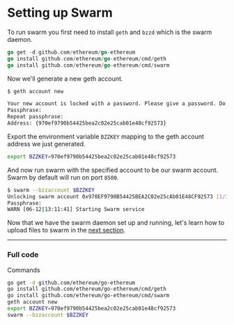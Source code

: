 # Setting up Swarm

To run swarm you first need to install `geth` and `bzzd` which is the swarm daemon.

```go
go get -d github.com/ethereum/go-ethereum
go install github.com/ethereum/go-ethereum/cmd/geth
go install github.com/ethereum/go-ethereum/cmd/swarm
```

Now we'll generate a new geth account.

```bash
$ geth account new

Your new account is locked with a password. Please give a password. Do not forget this password.
Passphrase:
Repeat passphrase:
Address: {970ef9790b54425bea2c02e25cab01e48cf92573}
```

Export the environment variable `BZZKEY` mapping to the geth account address we just generated.

```bash
export BZZKEY=970ef9790b54425bea2c02e25cab01e48cf92573
```

And now run swarm with the specified account to be our swarm account. Swarm by default will run on port `8500`.

```bash
$ swarm --bzzaccount $BZZKEY
Unlocking swarm account 0x970EF9790B54425BEA2C02e25cAb01E48CF92573 [1/3]
Passphrase:
WARN [06-12|13:11:41] Starting Swarm service
```

Now that we have the swarm daemon set up and running, let's learn how to upload files to swarm in the [next section](../swarm-upload).

---

### Full code

Commands

```bash
go get -d github.com/ethereum/go-ethereum
go install github.com/ethereum/go-ethereum/cmd/geth
go install github.com/ethereum/go-ethereum/cmd/swarm
geth account new
export BZZKEY=970ef9790b54425bea2c02e25cab01e48cf92573
swarm --bzzaccount $BZZKEY
```
